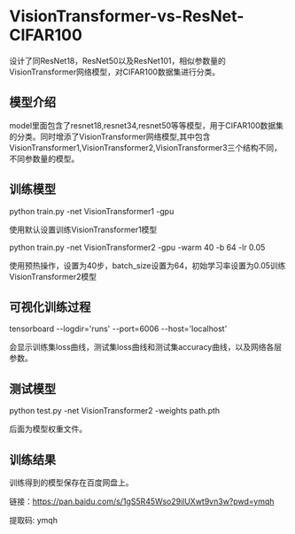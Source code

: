 # VisionTransformer-vs-ResNet-CIFAR100
 设计了同ResNet18，ResNet50以及ResNet101，相似参数量的VisionTransformer网络模型，对CIFAR100数据集进行分类。

## 模型介绍
model里面包含了resnet18,resnet34,resnet50等等模型，用于CIFAR100数据集的分类。同时增添了VisionTransformer网络模型,其中包含VisionTransformer1,VisionTransformer2,VisionTransformer3三个结构不同，不同参数量的模型。

## 训练模型
python train.py -net VisionTransformer1 -gpu 

使用默认设置训练VisionTransformer1模型

python train.py -net VisionTransformer2 -gpu -warm 40 -b 64 -lr 0.05

使用预热操作，设置为40步，batch_size设置为64，初始学习率设置为0.05训练VisionTransformer2模型

## 可视化训练过程
tensorboard --logdir='runs' --port=6006 --host='localhost'

会显示训练集loss曲线，测试集loss曲线和测试集accuracy曲线，以及网络各层参数。

## 测试模型
python test.py -net VisionTransformer2 -weights path.pth

后面为模型权重文件。

## 训练结果

训练得到的模型保存在百度网盘上。

链接：https://pan.baidu.com/s/1gS5R45Wso29ilUXwt9vn3w?pwd=ymqh

提取码: ymqh
                
                

